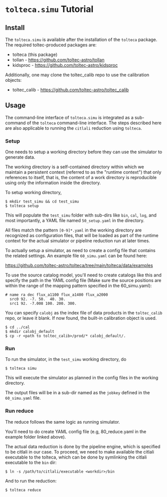 # `tolteca.simu` Tutorial

## Install

The `tolteca.simu` is available after the installation of the `tolteca`
package.  The required toltec-produced packages are:

 - tolteca (this package)
 - tollan - https://github.com/toltec-astro/tollan
 - kidsproc - https://github.com/toltec-astro/kidsproc


Additionally, one may clone the toltec_calib repo to use the calibration
objects:

 - toltec_calib - https://github.com/toltec-astro/toltec_calib

## Usage

The command-line interface of `tolteca.simu` is integrated as a sub-command
of the `tolteca` command-line interface. The steps described here are also
applicable to running the `citlali` reduction using `tolteca`.


### Setup

One needs to setup a working directory before they can use the simulator to
generate data.

The working directory is a self-contained directory within which we maintain a
persistent context (referred to as the "runtime context") that only references
to itself, that is, the content of a work directory is reproducible using only
the information inside the directory.

To setup working directory,

```
$ mkdir test_simu && cd test_simu
$ tolteca setup
```

This will populate the `test_simu` folder with sub-dirs like `bin`, `cal`,
`log`, and most importantly, a YAML file named `50_setup.yaml` in the
directory.

All files match the pattern `[0-9]*.yaml` in the working directory are
recognized as configuration files, that will be loaded as part of the runtime
context for the actual simulator or pipeline reduction run at later times.

To actually setup a simulator, as need to create a config file that contains
the related settings. An example file `60_simu.yaml` can be found here:

https://github.com/toltec-astro/tolteca/tree/main/tolteca/data/examples


To use the source catalog model, you'll need to create catalogs like this
and specify the path in the YAML config file (Make sure the source positions
are within the range of the mapping pattern specified in the 60_simu.yaml):

```
# name ra dec flux_a1100 flux_a1400 flux_a2000
  src0 92. -7. 50.  40. 30.
  src1 92. -7.008 100. 200. 300.
```

You can specify `calobj` as the index file of data products in the `toltec_calib`
repo, or leave it blank. If now found, the built-in calibration object is used.

```
$ cd ../cal
$ mkdir calobj_default
$ cp -r <path to toltec_calib>/prod/* calobj_default/.
```

### Run

To run the simulator, in the `test_simu` working directory, do

```
$ tolteca simu
```

This will execute the simulator as planned in the config files in the working
directory.

The output files will be in a sub-dir named as the `jobkey` defined in the
`60_simu.yaml` file.

### Run reduce

The reduce follows the same logic as running simulator.

You'll need to do create YAML config file (e.g, 80_reduce.yaml in the example folder linked above).

The actual data reduction is done by the pipeline engine, which is specified to be citlali in our case. To proceed, we need to make available the citlali executable to the tolteca, which can be done by symlinking the citlali executable to the `bin` dir:
```
$ ln -s /path/to/citlali/executable <workdir>/bin
```

And to run the reduction:

```
$ tolteca reduce
```
